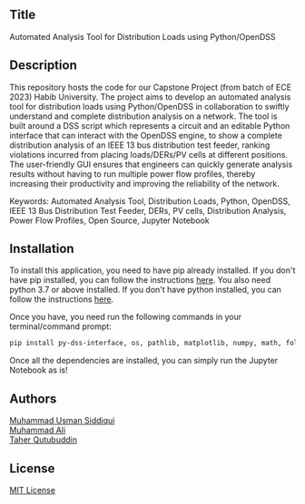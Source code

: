 ## Title

Automated Analysis Tool for Distribution Loads using Python/OpenDSS

## Description

This repository hosts the code for our Capstone Project (from batch of ECE 2023) Habib University. The project aims to develop an automated analysis tool for distribution loads using Python/OpenDSS in collaboration to swiftly understand and complete distribution analysis on a network. The tool is built around a DSS script which represents a circuit and an editable Python interface that can interact with the OpenDSS engine, to show a complete distribution analysis of an IEEE 13 bus distribution test feeder, ranking violations incurred from placing loads/DERs/PV cells at different positions. The user-friendly GUI ensures that engineers can quickly generate analysis results without having to run multiple power flow profiles, thereby increasing their productivity and improving the reliability of the network.
 
Keywords: Automated Analysis Tool, Distribution Loads, Python, OpenDSS, IEEE 13 Bus Distribution Test Feeder, DERs, PV cells, Distribution Analysis, Power Flow Profiles, Open Source, Jupyter Notebook

## Installation

To install this application, you need to have pip already installed. If you don't have pip installed, you can follow the instructions [here](https://pip.pypa.io/en/stable/installation/).
You also need python 3.7 or above installed. If you don't have python installed, you can follow the instructions [here](https://www.python.org/downloads/).

Once you have, you need run the following commands in your terminal/command prompt:

```bash
pip install py-dss-interface, os, pathlib, matplotlib, numpy, math, folium, pandas
```

Once all the dependencies are installed, you can simply run the Jupyter Notebook as is!

## Authors

[Muhammad Usman Siddiqui](https://github.com/MuhammadUsmanSiddiqui)  
[Muhammad Ali]()  
[Taher Qutubuddin]()  

## License

[MIT License](LICENSE)
